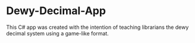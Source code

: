 # Dewy-Decimal-App
This C# app was created with the intention of teaching librarians the dewy decimal system using a game-like format.
